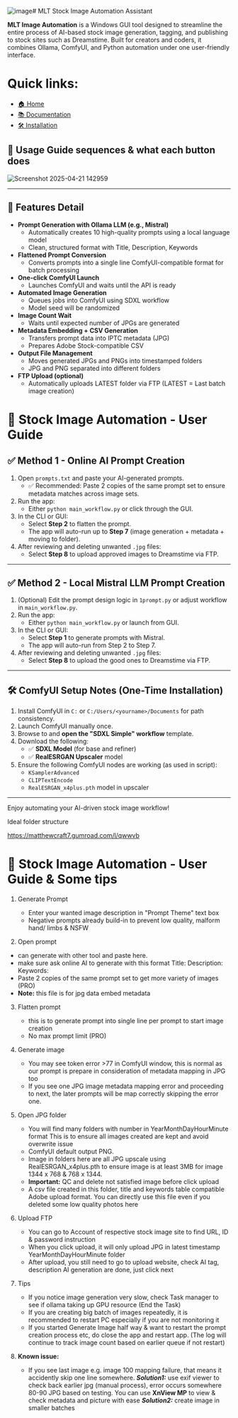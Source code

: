 ![image](https://github.com/user-attachments/assets/ecf069e2-bc52-4e58-9a50-97ef8abc2ba3)# MLT Stock Image Automation Assistant

**MLT Image Automation** is a Windows GUI tool designed to streamline the entire process of AI-based stock image generation, tagging, and publishing to stock sites such as Dreamstime. Built for creators and coders, it combines Ollama, ComfyUI, and Python automation under one user-friendly interface.

# Quick links:
- [🏠 Home](README.md)
- [📚 Documentation](docs/Documentation.md)
- [🛠 Installation](docs/INSTALLATION_GUIDE.md)

## 🚀 Usage Guide sequences & what each button does
![Screenshot 2025-04-21 142959](https://github.com/user-attachments/assets/d4e3e899-8e4c-452b-8500-ac7715d274be)

---

## 🚀 Features Detail

- **Prompt Generation with Ollama LLM (e.g., Mistral)**
  - Automatically creates 10 high-quality prompts using a local language model
  - Clean, structured format with Title, Description, Keywords
- **Flattened Prompt Conversion**
  - Converts prompts into a single line ComfyUI-compatible format for batch processing
- **One-click ComfyUI Launch**
  - Launches ComfyUI and waits until the API is ready
- **Automated Image Generation**
  - Queues jobs into ComfyUI using SDXL workflow
  - Model seed will be randomized
- **Image Count Wait**
  - Waits until expected number of JPGs are generated
- **Metadata Embedding + CSV Generation**
  - Transfers prompt data into IPTC metadata (JPG)
  - Prepares Adobe Stock-compatible CSV
- **Output File Management**
  - Moves generated JPGs and PNGs into timestamped folders
  - JPG and PNG separated into different folders
- **FTP Upload (optional)**
  - Automatically uploads LATEST folder via FTP (LATEST = Last batch image creation)

# 📘 Stock Image Automation - User Guide

## ✅ Method 1 - Online AI Prompt Creation

1. Open `prompts.txt` and paste your AI-generated prompts.
   - ✅ Recommended: Paste 2 copies of the same prompt set to ensure metadata matches across image sets.
2. Run the app:
   - Either `python main_workflow.py` or click through the GUI.
3. In the CLI or GUI:
   - Select **Step 2** to flatten the prompt.
   - The app will auto-run up to **Step 7** (image generation + metadata + moving to folder).
4. After reviewing and deleting unwanted `.jpg` files:
   - Select **Step 8** to upload approved images to Dreamstime via FTP.

---

## ✅ Method 2 - Local Mistral LLM Prompt Creation

1. (Optional) Edit the prompt design logic in `1prompt.py` or adjust workflow in `main_workflow.py`.
2. Run the app:
   - Either `python main_workflow.py` or launch from GUI.
3. In the CLI or GUI:
   - Select **Step 1** to generate prompts with Mistral.
   - The app will auto-run from Step 2 to Step 7.
4. After reviewing and deleting unwanted `.jpg` files:
   - Select **Step 8** to upload the good ones to Dreamstime via FTP.

---

## 🛠 ComfyUI Setup Notes (One-Time Installation)

1. Install ComfyUI in `C:` or `C:/Users/<yourname>/Documents` for path consistency.
2. Launch ComfyUI manually once.
3. Browse to and **open the "SDXL Simple" workflow** template.
4. Download the following:
   - ✅ **SDXL Model** (for base and refiner)
   - ✅ **RealESRGAN Upscaler** model
5. Ensure the following ComfyUI nodes are working (as used in script):
   - `KSamplerAdvanced`
   - `CLIPTextEncode`
   - `RealESRGAN_x4plus.pth` model in upscaler

---

Enjoy automating your AI-driven stock image workflow!





Ideal folder structure

https://matthewcraft7.gumroad.com/l/qwwvb



# 📘 Stock Image Automation - User Guide & Some tips
1. Generate Prompt
   - Enter your wanted image description in "Prompt Theme" text box
   - Negative prompts already build-in to prevent low quality, malform hand/ limbs & NSFW
     
2. Open prompt
  - can generate with other tool and paste here.
  - make sure ask online AI to generate with this format
	Title:
	Description:
	Keywords:
   - Paste 2 copies of the same prompt set to get more variety of images (PRO)
   - **Note:** this file is for jpg data embed metadata

3. Flatten prompt
   - this is to generate prompt into single line per prompt to start image creation
   - No max prompt limit (PRO)

4. Generate image
   - You may see token error >77 in ComfyUI window, this is normal as our prompt is prepare in consideration of metadata mapping in JPG too
   - If you see one JPG image metadata mapping error and proceeding to next, the later prompts will be map correctly skipping the error one.

5. Open JPG folder
   - You will find many folders with number in YearMonthDayHourMinute format
     This is to ensure all images created are kept and avoid overwrite issue
   - ComfyUI default output PNG.
   - Image in folders here are all JPG upscale using RealESRGAN_x4plus.pth to ensure image is at least 3MB for image 1344 x 768 & 768 x 1344.
   - **Important:** QC and delete not satisfied image before click upload
   - A csv file created in this folder, title and keywords table compatible Adobe upload format. 
     You can directly use this file even if you deleted some low quality photos here

6. Upload FTP
   - You can go to Account of respective stock image site to find URL, ID & password instruction 
   - When you click upload, it will only upload JPG in latest timestamp YearMonthDayHourMinute folder
   - After upload, you still need to go to upload website, check AI tag, description AI generation are done, just click next

7. Tips
   - If you notice image generation very slow, check Task manager to see if ollama taking up GPU resource (End the Task)
   - If you are creating big batch of images repeatedly, it is recommended to restart PC especially if you are not monitoring it
   - If you started Generate Image half way & want to restart the prompt creation process etc, do close the app and restart app.
     (The log will continue to track image count based on earlier queue if not restart)

8. **Known issue:**
   - If you see last image e.g. image 100 mapping failure, that means it accidently skip one line somewhere.
     ***Solution1:*** use exif viewer to check back earlier jpg (manual process), error occurs somewhere 80-90 JPG based on testing.
     You can use **XnView MP** to view & check metadata and picture with ease
    ***Solution2:*** create image in smaller batches





